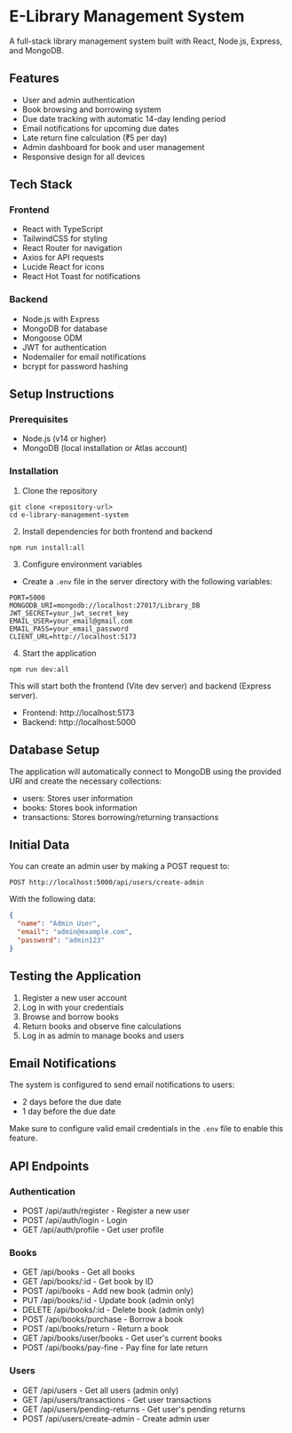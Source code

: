 # E-Library Management System

A full-stack library management system built with React, Node.js, Express, and MongoDB.

## Features

- User and admin authentication
- Book browsing and borrowing system
- Due date tracking with automatic 14-day lending period
- Email notifications for upcoming due dates
- Late return fine calculation (₹5 per day)
- Admin dashboard for book and user management
- Responsive design for all devices

## Tech Stack

### Frontend
- React with TypeScript
- TailwindCSS for styling
- React Router for navigation
- Axios for API requests
- Lucide React for icons
- React Hot Toast for notifications

### Backend
- Node.js with Express
- MongoDB for database
- Mongoose ODM
- JWT for authentication
- Nodemailer for email notifications
- bcrypt for password hashing

## Setup Instructions

### Prerequisites
- Node.js (v14 or higher)
- MongoDB (local installation or Atlas account)

### Installation

1. Clone the repository
```
git clone <repository-url>
cd e-library-management-system
```

2. Install dependencies for both frontend and backend
```
npm run install:all
```

3. Configure environment variables
- Create a `.env` file in the server directory with the following variables:
```
PORT=5000
MONGODB_URI=mongodb://localhost:27017/Library_DB
JWT_SECRET=your_jwt_secret_key
EMAIL_USER=your_email@gmail.com
EMAIL_PASS=your_email_password
CLIENT_URL=http://localhost:5173
```

4. Start the application
```
npm run dev:all
```

This will start both the frontend (Vite dev server) and backend (Express server).

- Frontend: http://localhost:5173
- Backend: http://localhost:5000

## Database Setup

The application will automatically connect to MongoDB using the provided URI and create the necessary collections:

- users: Stores user information
- books: Stores book information
- transactions: Stores borrowing/returning transactions

## Initial Data

You can create an admin user by making a POST request to:
```
POST http://localhost:5000/api/users/create-admin
```
With the following data:
```json
{
  "name": "Admin User",
  "email": "admin@example.com",
  "password": "admin123"
}
```

## Testing the Application

1. Register a new user account
2. Log in with your credentials
3. Browse and borrow books
4. Return books and observe fine calculations
5. Log in as admin to manage books and users

## Email Notifications

The system is configured to send email notifications to users:
- 2 days before the due date
- 1 day before the due date

Make sure to configure valid email credentials in the `.env` file to enable this feature.

## API Endpoints

### Authentication
- POST /api/auth/register - Register a new user
- POST /api/auth/login - Login
- GET /api/auth/profile - Get user profile

### Books
- GET /api/books - Get all books
- GET /api/books/:id - Get book by ID
- POST /api/books - Add new book (admin only)
- PUT /api/books/:id - Update book (admin only)
- DELETE /api/books/:id - Delete book (admin only)
- POST /api/books/purchase - Borrow a book
- POST /api/books/return - Return a book
- GET /api/books/user/books - Get user's current books
- POST /api/books/pay-fine - Pay fine for late return

### Users
- GET /api/users - Get all users (admin only)
- GET /api/users/transactions - Get user transactions
- GET /api/users/pending-returns - Get user's pending returns
- POST /api/users/create-admin - Create admin user